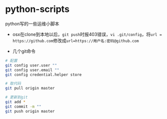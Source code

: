 # python-scripts

python写的一些运维小脚本

- osx在clone到本地以后，`git push`时报403错误，`vi .git/config`，将`url = https://github.com`修改成`url=https://用户名:密码@github.com`

- 几个git命令
  
```bash
# 配置
git config user.user ""
git config user.email ""
git config credential.helper store

# 取代码
git pull origin master

# 更新到git
git add *
git commit -m ""
git push origin master  
```
